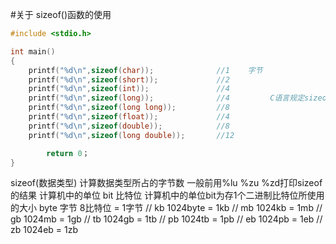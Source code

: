 #关于 sizeof()函数的使用
```c
#include <stdio.h>

int main()
{
	printf("%d\n",sizeof(char));              //1    字节
	printf("%d\n",sizeof(short));             //2
	printf("%d\n",sizeof(int));               //4
	printf("%d\n",sizeof(long));              //4         C语言规定sizeof(long)>=sizeof(int)
	printf("%d\n",sizeof(long long));         //8
	printf("%d\n",sizeof(float));             //4
	printf("%d\n",sizeof(double));            //8
	printf("%d\n",sizeof(long double));       //12

        return 0；
}
```
sizeof(数据类型)  计算数据类型所占的字节数
一般前用%lu %zu %zd打印sizeof的结果
计算机中的单位 bit  比特位 计算机中的单位bit为存1个二进制比特位所使用的大小
	               byte 字节   8比特位 = 1字节 
//			   kb         1024byte = 1kb
//			   mb           1024kb = 1mb 
//		           gb           1024mb = 1gb
//			     tb           1024gb = 1tb
//			     pb           1024tb = 1pb
//			    eb           1024pb = 1eb
//			     zb           1024eb = 1zb